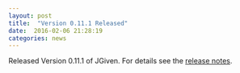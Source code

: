 ```yaml
---
layout: post
title:  "Version 0.11.1 Released"
date:  2016-02-06 21:28:19
categories: news
---
```


Released Version 0.11.1 of JGiven. For details see the [release notes](https://github.com/TNG/JGiven/releases/tag/v0.11.1).


[jgiven-gh]: https://github.com/TNG/JGiven
[jgiven]:    http://jgiven.org
